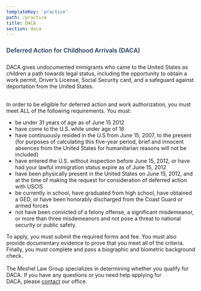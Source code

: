 ```yaml
---
templateKey: 'practice'
path: /practice
title: DACA
section: daca
---
```


<h2 style="font-size:1rem; font-weight:600; line-height: 1.5; margin-bottom: 1.5rem; color: rgb(41, 59, 91);">Deferred Action for Childhood Arrivals (DACA)</h2>

DACA gives undocumented immigrants  who came to the United States as children a path towards legal status, including the opportunity to obtain a work permit, Driver’s License, Social Security card, and a safeguard against deportation from the United States.  
<br>

In order to be  eligible for deferred action and work authorization, you must meet ALL of the following requirements. You must:
<br>

- be under 31 years of age as of June 15 2012
- have come to the U.S. while under age of 16
- have continuously resided in the U.S from June 15, 2007, to the present (for purposes of calculating this five-year period, brief and innocent absences from the United States for humanitarian reasons will not be included)
- have entered the U.S. without inspection before June 15, 2012, or have had your lawful immigration status expire as of June 15, 2012
- have been physically present in the United States on June 15, 2012, and at the time of making the request for consideration of deferred action with USCIS
- be currently in school, have graduated from high school, have obtained a GED, or have been honorably discharged from the Coast Guard or armed forces
- not have been convicted of a felony offense, a significant misdemeanor, or more than three misdemeanors and not pose a threat to national security or public safety.  

To apply, you must submit the required forms and fee. You must also provide documentary evidence to prove that you meet all of the criteria. Finally, you must complete and pass a biographic and biometric background check.  
<br>
The Meshel Law Group specializes in determining whether you qualify for DACA. If you have any questions or you need help applying for DACA,&nbsp;please [contact](contact) our office.
